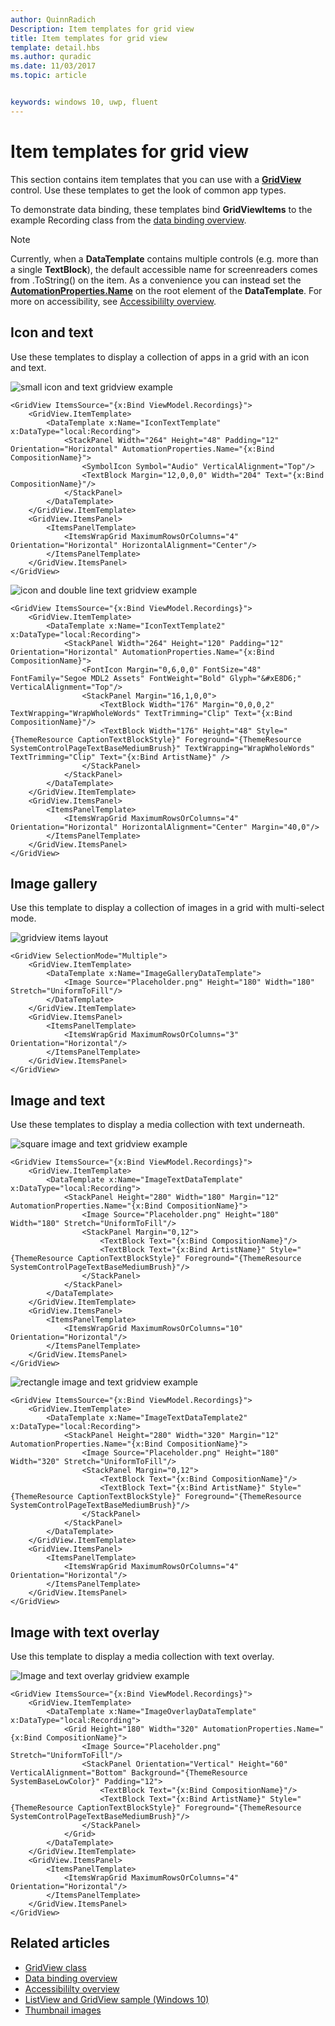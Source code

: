 ```yaml
---
author: QuinnRadich
Description: Item templates for grid view
title: Item templates for grid view
template: detail.hbs
ms.author: quradic
ms.date: 11/03/2017
ms.topic: article


keywords: windows 10, uwp, fluent
---
```

# Item templates for grid view

This section contains item templates that you can use with a [**GridView**](https://docs.microsoft.com/uwp/api/Windows.UI.Xaml.Controls.GridView) control. Use these templates to get the look of common app types.

To demonstrate data binding, these templates bind **GridViewItems** to the example Recording class from the [data binding overview](../../data-binding/data-binding-quickstart.md).

> [!NOTE] 
Currently, when a **DataTemplate** contains multiple controls (e.g. more than a single **TextBlock**), the default accessible name for screenreaders comes from .ToString() on the item. As a convenience you can instead set the [**AutomationProperties.Name**](https://docs.microsoft.com/uwp/api/windows.ui.xaml.automation.automationproperties) on the root element of the **DataTemplate**. For more on accessibility, see [Accessibililty overview](../accessibility/accessibility-overview.md).

## Icon and text
Use these templates to display a collection of apps in a grid with an icon and text.

![small icon and text gridview example](images/listitems/icontext.png)
```xaml
<GridView ItemsSource="{x:Bind ViewModel.Recordings}">
    <GridView.ItemTemplate>
        <DataTemplate x:Name="IconTextTemplate" x:DataType="local:Recording">
            <StackPanel Width="264" Height="48" Padding="12" Orientation="Horizontal" AutomationProperties.Name="{x:Bind CompositionName}">
                <SymbolIcon Symbol="Audio" VerticalAlignment="Top"/>
                <TextBlock Margin="12,0,0,0" Width="204" Text="{x:Bind CompositionName}"/>
            </StackPanel>
        </DataTemplate>
    </GridView.ItemTemplate>
    <GridView.ItemsPanel>
        <ItemsPanelTemplate>
            <ItemsWrapGrid MaximumRowsOrColumns="4" Orientation="Horizontal" HorizontalAlignment="Center"/>
        </ItemsPanelTemplate>
    </GridView.ItemsPanel>
</GridView>
```

![icon and double line text gridview example](images/listitems/icontext2.png)
```xaml
<GridView ItemsSource="{x:Bind ViewModel.Recordings}">
    <GridView.ItemTemplate>
        <DataTemplate x:Name="IconTextTemplate2" x:DataType="local:Recording">
            <StackPanel Width="264" Height="120" Padding="12" Orientation="Horizontal" AutomationProperties.Name="{x:Bind CompositionName}">
                <FontIcon Margin="0,6,0,0" FontSize="48" FontFamily="Segoe MDL2 Assets" FontWeight="Bold" Glyph="&#xE8D6;" VerticalAlignment="Top"/>
                <StackPanel Margin="16,1,0,0">
                    <TextBlock Width="176" Margin="0,0,0,2" TextWrapping="WrapWholeWords" TextTrimming="Clip" Text="{x:Bind CompositionName}"/>
                    <TextBlock Width="176" Height="48" Style="{ThemeResource CaptionTextBlockStyle}" Foreground="{ThemeResource SystemControlPageTextBaseMediumBrush}" TextWrapping="WrapWholeWords" TextTrimming="Clip" Text="{x:Bind ArtistName}" />
                </StackPanel>
            </StackPanel>
        </DataTemplate>
    </GridView.ItemTemplate>
    <GridView.ItemsPanel>
        <ItemsPanelTemplate>
            <ItemsWrapGrid MaximumRowsOrColumns="4" Orientation="Horizontal" HorizontalAlignment="Center" Margin="40,0"/>
        </ItemsPanelTemplate>
    </GridView.ItemsPanel>
</GridView>
```

## Image gallery
Use this template to display a collection of images in a grid with multi-select mode.

![gridview items layout](images/listitems/gridviewitems.png)
```xaml
<GridView SelectionMode="Multiple">
    <GridView.ItemTemplate>
        <DataTemplate x:Name="ImageGalleryDataTemplate">
            <Image Source="Placeholder.png" Height="180" Width="180" Stretch="UniformToFill"/>
        </DataTemplate>
    </GridView.ItemTemplate>
    <GridView.ItemsPanel>
        <ItemsPanelTemplate>
            <ItemsWrapGrid MaximumRowsOrColumns="3" Orientation="Horizontal"/>
        </ItemsPanelTemplate>
    </GridView.ItemsPanel>
</GridView>
```
## Image and text
Use these templates to display a media collection with text underneath.

![square image and text gridview example](images/listitems/imageandtext.png)
```xaml
<GridView ItemsSource="{x:Bind ViewModel.Recordings}">
    <GridView.ItemTemplate>
        <DataTemplate x:Name="ImageTextDataTemplate" x:DataType="local:Recording">
            <StackPanel Height="280" Width="180" Margin="12" AutomationProperties.Name="{x:Bind CompositionName}">
                <Image Source="Placeholder.png" Height="180" Width="180" Stretch="UniformToFill"/>
                <StackPanel Margin="0,12">
                    <TextBlock Text="{x:Bind CompositionName}"/>
                    <TextBlock Text="{x:Bind ArtistName}" Style="{ThemeResource CaptionTextBlockStyle}" Foreground="{ThemeResource SystemControlPageTextBaseMediumBrush}"/>
                </StackPanel>
            </StackPanel>
        </DataTemplate>
    </GridView.ItemTemplate>
    <GridView.ItemsPanel>
        <ItemsPanelTemplate>
            <ItemsWrapGrid MaximumRowsOrColumns="10" Orientation="Horizontal"/>
        </ItemsPanelTemplate>
    </GridView.ItemsPanel>
</GridView>
```

![rectangle image and text gridview example](images/listitems/imageandtext2.png)
```xaml
<GridView ItemsSource="{x:Bind ViewModel.Recordings}">
    <GridView.ItemTemplate>
        <DataTemplate x:Name="ImageTextDataTemplate2" x:DataType="local:Recording">
            <StackPanel Height="280" Width="320" Margin="12" AutomationProperties.Name="{x:Bind CompositionName}">
                <Image Source="Placeholder.png" Height="180" Width="320" Stretch="UniformToFill"/>
                <StackPanel Margin="0,12">
                    <TextBlock Text="{x:Bind CompositionName}"/>
                    <TextBlock Text="{x:Bind ArtistName}" Style="{ThemeResource CaptionTextBlockStyle}" Foreground="{ThemeResource SystemControlPageTextBaseMediumBrush}"/>
                </StackPanel>
            </StackPanel>
        </DataTemplate>
    </GridView.ItemTemplate>
    <GridView.ItemsPanel>
        <ItemsPanelTemplate>
            <ItemsWrapGrid MaximumRowsOrColumns="4" Orientation="Horizontal"/>
        </ItemsPanelTemplate>
    </GridView.ItemsPanel>
</GridView>
```

## Image with text overlay
Use this template to display a media collection with text overlay.

![Image and text overlay gridview example](images/listitems/imageoverlay.png)
```xaml
<GridView ItemsSource="{x:Bind ViewModel.Recordings}">
    <GridView.ItemTemplate>
        <DataTemplate x:Name="ImageOverlayDataTemplate" x:DataType="local:Recording">
            <Grid Height="180" Width="320" AutomationProperties.Name="{x:Bind CompositionName}">
                <Image Source="Placeholder.png" Stretch="UniformToFill"/>
                <StackPanel Orientation="Vertical" Height="60" VerticalAlignment="Bottom" Background="{ThemeResource SystemBaseLowColor}" Padding="12">
                    <TextBlock Text="{x:Bind CompositionName}"/>
                    <TextBlock Text="{x:Bind ArtistName}" Style="{ThemeResource CaptionTextBlockStyle}" Foreground="{ThemeResource SystemControlPageTextBaseMediumBrush}"/>
                </StackPanel>
            </Grid>
        </DataTemplate>
    </GridView.ItemTemplate>
    <GridView.ItemsPanel>
        <ItemsPanelTemplate>
            <ItemsWrapGrid MaximumRowsOrColumns="4" Orientation="Horizontal"/>
        </ItemsPanelTemplate>
    </GridView.ItemsPanel>
</GridView>
```

## Related articles
- [GridView class](https://docs.microsoft.com/uwp/api/Windows.UI.Xaml.Controls.GridView)
- [Data binding overview](../../data-binding/data-binding-quickstart.md)
- [Accessibililty overview](../accessibility/accessibility-overview.md)
- [ListView and GridView sample (Windows 10)](https://github.com/Microsoft/Windows-universal-samples/tree/master/Samples/XamlListView)
- [Thumbnail images](../../files/thumbnails.md)